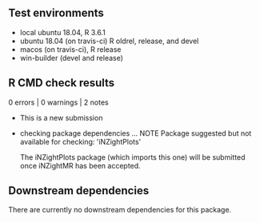 ## Test environments
* local ubuntu 18.04, R 3.6.1
* ubuntu 18.04 (on travis-ci) R oldrel, release, and devel
* macos (on travis-ci), R release
* win-builder (devel and release)

## R CMD check results

0 errors | 0 warnings | 2 notes

* This is a new submission

* checking package dependencies ... NOTE
  Package suggested but not available for checking: 'iNZightPlots'

  The iNZightPlots package (which imports this one) will be submitted once iNZightMR has been accepted.

## Downstream dependencies

There are currently no downstream dependencies for this package.
